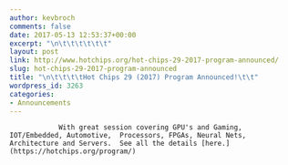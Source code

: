 ```yaml
---
author: kevbroch
comments: false
date: 2017-05-13 12:53:37+00:00
excerpt: "\n\t\t\t\t\t\t"
layout: post
link: http://www.hotchips.org/hot-chips-29-2017-program-announced/
slug: hot-chips-29-2017-program-announced
title: "\n\t\t\t\tHot Chips 29 (2017) Program Announced!\t\t"
wordpress_id: 3263
categories:
- Announcements
---
```



				With great session covering GPU's and Gaming, IOT/Embedded, Automotive,  Processors, FPGAs, Neural Nets, Architecture and Servers.  See all the details [here.](https://hotchips.org/program/)		
